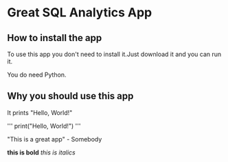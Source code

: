 # Great SQL Analytics App

## How to install the app

To use this app you don't need to install it.Just download it and you can run it.

You do need Python.

## Why you should use this app

It prints "Hello, World!"

'''
print("Hello, World!")
'''

>
"This is a great app" - Somebody

**this is bold**
_this is italics_
